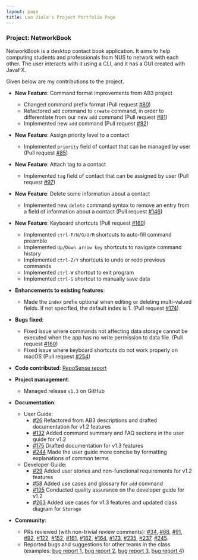 ```yaml
---
layout: page
title: Luo Jiale's Project Portfolio Page
---
```


### Project: NetworkBook

NetworkBook is a desktop contact book application. It aims to help computing students and professionals from NUS to network with each other. The user interacts with it using a CLI, and it has a GUI created with JavaFX.

Given below are my contributions to the project.

* **New Feature**: Command format improvements from AB3 project

  * Changed command prefix format (Pull request [#80](https://github.com/AY2324S1-CS2103T-T08-2/tp/pull/80))
  * Refactored `add` command to `create` command, in order to differentiate from our new `add` command (Pull request [#81](https://github.com/AY2324S1-CS2103T-T08-2/tp/pull/81))
  * Implemented new `add` command (Pull request [#82](https://github.com/AY2324S1-CS2103T-T08-2/tp/pull/82))

* **New Feature**: Assign priority level to a contact

  * Implemented `priority` field of contact that can be managed by user (Pull request [#85](https://github.com/AY2324S1-CS2103T-T08-2/tp/pull/85))

* **New Feature**: Attach tag to a contact

  * Implemented `tag` field of contact that can be assigned by user (Pull request [#97](https://github.com/AY2324S1-CS2103T-T08-2/tp/pull/97))

* **New Feature**: Delete some information about a contact

  * Implemented new `delete` command syntax to remove an entry from a field of information about a contact (Pull request [#146](https://github.com/AY2324S1-CS2103T-T08-2/tp/pull/146))

* **New Feature**: Keyboard shortcuts (Pull request [#160](https://github.com/AY2324S1-CS2103T-T08-2/tp/pull/160))

  * Implemented `ctrl-F/N/G/U/R` shortcuts to auto-fill command preamble
  * Implemented `Up/Down arrow key` shortcuts to navigate command history
  * Implemented `ctrl-Z/Y` shortcuts to undo or redo previous commands
  * Implemented `ctrl-W` shortcut to exit program
  * Implemented `ctrl-S` shortcut to manually save data

* **Enhancements to existing features**:

  - Made the `index` prefix optional when editing or deleting multi-valued fields. If not specified, the default index is 1. (Pull request [#174](https://github.com/AY2324S1-CS2103T-T08-2/tp/pull/174))

* **Bugs fixed**:

  * Fixed issue where commands not affecting data storage cannot be executed when the app has no write permission to data file. (Pull request [#160](https://github.com/AY2324S1-CS2103T-T08-2/tp/pull/160)) 
  * Fixed issue where keyboard shortcuts do not work properly on macOS (Pull request [#254](https://github.com/AY2324S1-CS2103T-T08-2/tp/pull/254))

* **Code contributed**: [RepoSense report](https://nus-cs2103-ay2324s1.github.io/tp-dashboard/?search=singa-pirate&sort=groupTitle%20dsc&sortWithin=title&since=2023-09-22&timeframe=commit&mergegroup=&groupSelect=groupByRepos&breakdown=false&tabOpen=true&tabType=authorship&zFR=false&tabAuthor=Singa-pirate&tabRepo=AY2324S1-CS2103T-T08-2%2Ftp%5Bmaster%5D&authorshipIsMergeGroup=false&authorshipFileTypes=docs~functional-code~test-code~other&authorshipIsBinaryFileTypeChecked=false&authorshipIsIgnoredFilesChecked=false)

* **Project management**:

  * Managed release `v1.3` on GitHub

* **Documentation**:

  * User Guide:
    *  [#26](https://github.com/AY2324S1-CS2103T-T08-2/tp/pull/26) Refactored from AB3 descriptions and drafted documentation for v1.2 features
    *  [#132](https://github.com/AY2324S1-CS2103T-T08-2/tp/pull/132) Added command summary and FAQ sections in the user guide for v1.2
    *  [#175](https://github.com/AY2324S1-CS2103T-T08-2/tp/pull/175) Drafted documentation for v1.3 features
    *  [#244](https://github.com/AY2324S1-CS2103T-T08-2/tp/pull/244) Made the user guide more concise by formatting explanations of common terms

  - Developer Guide:
    - [#29](https://github.com/AY2324S1-CS2103T-T08-2/tp/pull/29/commits/1cb161408bbdcb1e941b21987bdc6a9759657ca4) Added user stories and non-functional requirements for v1.2 features
    - [#58](https://github.com/AY2324S1-CS2103T-T08-2/tp/pull/58) Added use cases and glossary for `add` command
    - [#105](https://github.com/AY2324S1-CS2103T-T08-2/tp/pull/105) Conducted quality assurance on the developer guide for v1.2
    - [#263](https://github.com/AY2324S1-CS2103T-T08-2/tp/pull/263) Added use cases for v1.3 features and updated class diagram for `Storage`

* **Community**:

  * PRs reviewed (with non-trivial review comments): [#34](https://github.com/AY2324S1-CS2103T-T08-2/tp/pull/34), [#88](https://github.com/AY2324S1-CS2103T-T08-2/tp/pull/88), [#91](https://github.com/AY2324S1-CS2103T-T08-2/tp/pull/91), [#92](https://github.com/AY2324S1-CS2103T-T08-2/tp/pull/92), [#122](https://github.com/AY2324S1-CS2103T-T08-2/tp/pull/122), [#152](https://github.com/AY2324S1-CS2103T-T08-2/tp/pull/152), [#161](https://github.com/AY2324S1-CS2103T-T08-2/tp/pull/161), [#162](https://github.com/AY2324S1-CS2103T-T08-2/tp/pull/162), [#164](https://github.com/AY2324S1-CS2103T-T08-2/tp/pull/164), [#173](https://github.com/AY2324S1-CS2103T-T08-2/tp/pull/173), [#235](https://github.com/AY2324S1-CS2103T-T08-2/tp/pull/235), [#237](https://github.com/AY2324S1-CS2103T-T08-2/tp/pull/237), [#245](https://github.com/AY2324S1-CS2103T-T08-2/tp/pull/245).
  * Reported bugs and suggestions for other teams in the class (examples: [bug report 1](https://github.com/Singa-pirate/ped/issues/2), [bug report 2](https://github.com/Singa-pirate/ped/issues/3), [bug report 3](https://github.com/Singa-pirate/ped/issues/5), [bug report 4](https://github.com/Singa-pirate/ped/issues/8))

